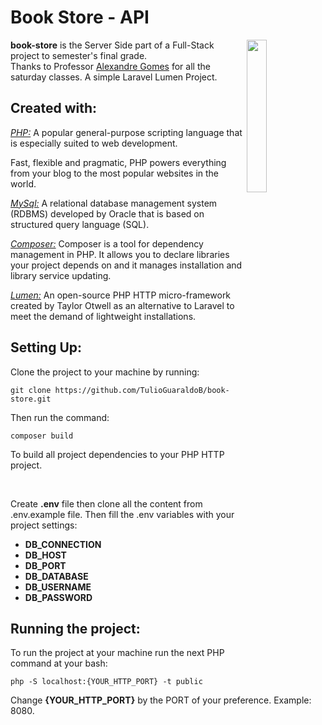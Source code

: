# Book Store - API

<img src="https://upload.wikimedia.org/wikipedia/commons/thumb/b/b5/Death_Note%2C_Book.svg/1200px-Death_Note%2C_Book.svg.png" width="25%" align="right" />

**book-store** is the Server Side part of a Full-Stack project to semester's final grade. <br/>
Thanks to Professor [Alexandre Gomes](https://github.com/xandygomes) for all the saturday classes.
A simple Laravel Lumen Project.

## Created with: 
[*PHP:*](https://www.php.net/) A popular general-purpose scripting language that is especially suited to web development.

Fast, flexible and pragmatic, PHP powers everything from your blog to the most popular websites in the world.

[*MySql:*](https://www.mysql.com/) A relational database management system (RDBMS) developed by Oracle that is based on structured query language (SQL).

[*Composer:*](https://getcomposer.org/) Composer is a tool for dependency management in PHP. It allows you to declare libraries your project depends on and it manages installation and library service updating.

[*Lumen:*](https://lumen.laravel.com/docs/9.x) An open-source PHP HTTP micro-framework created by Taylor Otwell as an alternative to Laravel to meet the demand of lightweight installations.

## Setting Up:
Clone the project to your machine by running:
```
git clone https://github.com/TulioGuaraldoB/book-store.git
```

Then run the command:
```
composer build
```
To build all project dependencies to your PHP HTTP project.

<br/>

Create **.env** file then clone all the content from .env.example file.
Then fill the .env variables with your project settings:
- **DB_CONNECTION**
- **DB_HOST**
- **DB_PORT**
- **DB_DATABASE**
- **DB_USERNAME**
- **DB_PASSWORD**

## Running the project:
To run the project at your machine run the next PHP command at your bash:
```
php -S localhost:{YOUR_HTTP_PORT} -t public
```
Change **{YOUR_HTTP_PORT}** by the PORT of your preference. Example: 8080.
